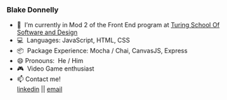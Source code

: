 ### Blake Donnelly

- 🔭&nbsp;  I’m currently in Mod 2 of the Front End program at [Turing School Of Software and Design](https://turing.io/)
- :computer:&nbsp;  Languages: JavaScript, HTML, CSS
- :package:&nbsp;  Package Experience: Mocha / Chai, CanvasJS, Express
- 😄 Pronouns:&nbsp;  He / Him
- :video_game:&nbsp;  Video Game enthusiast 
- 📫 Contact me!&nbsp;  
[linkedin](https://www.linkedin.com/in/blake-donnelly/)  || 
[email](blake.donnelly2@yahoo.com)


